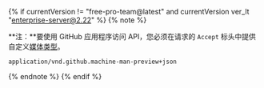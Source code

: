 {% if currentVersion != "free-pro-team@latest" and currentVersion ver_lt "enterprise-server@2.22" %}
{% note %}

**注：**要使用 GitHub 应用程序访问 API，您必须在请求的 `Accept` 标头中提供自定义[媒体类型](/v3/media)。

`application/vnd.github.machine-man-preview+json`

{% endnote %}
{% endif %}
